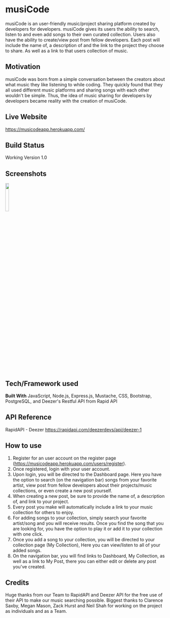 # musiCode
musiCode is an user-friendly music/project sharing platform created by developers for developers. musiCode gives its users the ability to search, listen to and even add songs to their own curated collection. Users also have the ability to create/view post from fellow developers. Each post will include the name of, a description of and the link to the project they choose to share. As well as a link to that users collection of music.

## Motivation
musiCode was born from a simple conversation between the creators about what music they like listening to while coding. They quickly found that they all used different music platforms and sharing songs with each other wouldn't be simple. Thus, the idea of music sharing for developers by developers became reality with the creation of musiCode.
 
## Live Website
https://musicodeapp.herokuapp.com/
 
## Build Status
Working Version 1.0
  
## Screenshots
<img src="https://user-images.githubusercontent.com/77455948/114314281-043a5300-9ac8-11eb-8c26-ca647213a726.png" width="15%"></img> 
 
## Tech/Framework used
 
  <b>Built With</b>
  JavaScript, Node.js, Express.js, Mustache, CSS, Bootstrap, PostgreSQL, and 
  Deezer's Restful API from Rapid API
  
   
## API Reference
 RapidAPI - Deezer
 https://rapidapi.com/deezerdevs/api/deezer-1
  
## How to use
 1. Register for an user account on the register page (https://musicodeapp.herokuapp.com/users/register).
 2. Once registered, login with your user account.
 3. Upon login, you will be directed to the Dashboard page. Here you have the option to search (on the navigation bar) 
 songs from your favorite artist, view post from fellow developers about their projects/music collections, or even 
 create a new post yourself.
 4. When creating a new post, be sure to provide the name of, a description of, and link to your project.
 5. Every post you make will automatically include a link to your music collection for others to enjoy.
 6. For adding songs to your collection, simply search your favorite artist/song and you will receive results. Once
 you find the song that you are looking for, you have the option to play it or add it to your collection with one click.
 7. Once you add a song to your collection, you will be directed to your collection page (My Collection), Here you can 
 view/listen to all of your added songs.
 8. On the navigation bar, you will find links to Dashboard, My Collection, as well as a link to My Post, there you can 
 either edit or delete any post you've created.

## Credits
Huge thanks from our Team to RapidAPI and Deezer API for the free use of their API to make our music searching possible.
Biggest thanks to Clarence Saxby, Megan Mason, Zack Hurst and Neil Shah for working on the project as individuals and as a Team. 
